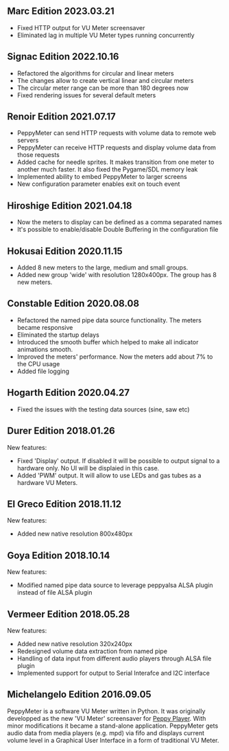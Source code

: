 ## Marc Edition 2023.03.21

* Fixed HTTP output for VU Meter screensaver
* Eliminated lag in multiple VU Meter types running concurrently

## Signac Edition 2022.10.16

* Refactored the algorithms for circular and linear meters 
* The changes allow to create vertical linear and  circular meters
* The circular meter range can be more than 180 degrees now
* Fixed rendering issues for several default meters

## Renoir Edition 2021.07.17

* PeppyMeter can send HTTP requests with volume data to remote web servers
* PeppyMeter can receive HTTP requests and display volume data from those requests
* Added cache for needle sprites. It makes transition from one meter to another much faster. It also fixed the Pygame/SDL memory leak
* Implemented ability to embed PeppyMeter to larger screens
* New configuration parameter enables exit on touch event

## Hiroshige Edition 2021.04.18

* Now the meters to display can be defined as a comma separated names
* It's possible to enable/disable Double Buffering in the configuration file

## Hokusai Edition 2020.11.15

* Added 8 new meters to the large, medium and small groups.
* Added new group 'wide' with resolution 1280x400px. The group has 8 new meters.

## Constable Edition 2020.08.08

* Refactored the named pipe data source functionality. The meters became responsive
* Eliminated the startup delays
* Introduced the smooth buffer which helped to make all indicator animations smooth.
* Improved the meters' performance. Now the meters add about 7% to the CPU usage
* Added file logging

## Hogarth Edition 2020.04.27

* Fixed the issues with the testing data sources (sine, saw etc)

## Durer Edition 2018.01.26

New features:
* Fixed 'Display' output. If disabled it will be possible to output signal to a hardware only. No UI will be displaied in this case.
* Added 'PWM' output. It will allow to use LEDs and gas tubes as a hardware VU Meters.

## El Greco Edition 2018.11.12

New features:
* Added new native resolution 800x480px

## Goya Edition 2018.10.14

New features:
* Modified named pipe data source to leverage peppyalsa ALSA plugin instead of file ALSA plugin

## Vermeer Edition 2018.05.28

New features:
* Added new native resolution 320x240px
* Redesigned volume data extraction from named pipe
* Handling of data input from different audio players through ALSA file plugin
* Implemented support for output to Serial Interafce and I2C interface

## Michelangelo Edition 2016.09.05

PeppyMeter is a software VU Meter written in Python. It was originally developped as the new 'VU Meter' screensaver for [Peppy Player](https://github.com/project-owner/Peppy.doc/wiki). With minor modifications it became a stand-alone application.
PeppyMeter gets audio data from media players (e.g. mpd) via fifo and displays current volume level in a Graphical User Interface
 in a form of traditional VU Meter.
